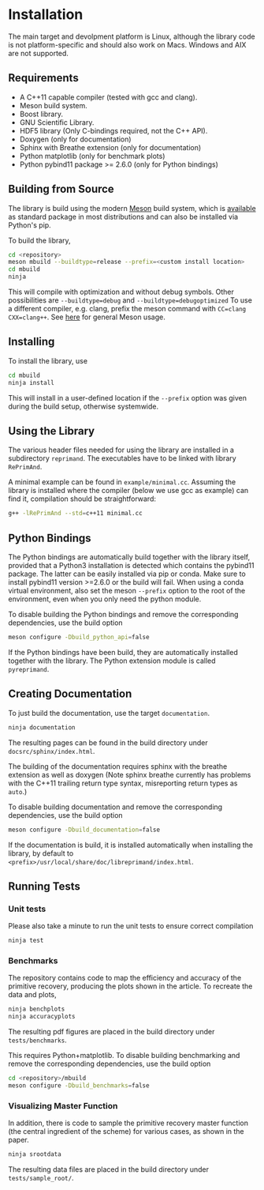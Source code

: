 # Installation

The main target and devolpment platform is Linux, although the
library code is not platform-specific and should also work on Macs.
Windows and AIX are not supported.

## Requirements

* A C++11 capable compiler (tested with gcc and clang). 
* Meson build system.
* Boost library.
* GNU Scientific Library.
* HDF5 library (Only C-bindings required, not the C++ API).
* Doxygen (only for documentation)
* Sphinx with Breathe extension (only for documentation)
* Python matplotlib (only for benchmark plots)
* Python pybind11 package >= 2.6.0 (only for Python bindings)

## Building from Source

The library is build using the modern
[Meson](https://mesonbuild.com>)
build system, which is 
[available](https://mesonbuild.com/Getting-meson.html)
as standard package in most distributions and can also be installed 
via Python's pip.

To build the library, 

```bash
cd <repository>
meson mbuild --buildtype=release --prefix=<custom install location>
cd mbuild
ninja
```

This will compile with optimization and without debug symbols. Other
possibilities are `--buildtype=debug` and `--buildtype=debugoptimized`
To use a different compiler, e.g. clang, prefix the meson command
with `CC=clang CXX=clang++`.
See [here](https://mesonbuild.com/Running-Meson.html) for general 
Meson usage.


## Installing

To install the library, use

```bash
cd mbuild
ninja install
```

This will install in a user-defined location if the `--prefix` option
was given during the build setup, otherwise systemwide. 


## Using the Library

The various header files needed for using the library are installed 
in a subdirectory `reprimand`. The executables have to be linked
with library `RePrimAnd`.

A minimal example can be found in `example/minimal.cc`. Assuming
the library is installed where the compiler (below we use gcc as 
example) can find it, compilation should be straightforward:

```bash
g++ -lRePrimAnd --std=c++11 minimal.cc
```

## Python Bindings

The Python bindings are automatically build together with the library
itself, provided that a Python3 installation is detected which contains
the pybind11 package. The latter can be easily installed via pip or 
conda. Make sure to install pybind11 version >=2.6.0 or the build will fail. 
When using a conda virtual environment, also set the meson `--prefix` option
to the root of the environment, even when you only need the python module.

To disable building the Python bindings and remove the 
corresponding dependencies, use the build option

```bash
meson configure -Dbuild_python_api=false
```

If the Python bindings have been build, they are automatically installed 
together with the library. The Python extension module is called 
`pyreprimand`.


## Creating Documentation

To just build the documentation, use the target `documentation`.

```bash
ninja documentation
```

The resulting pages can be found in the build directory under
`docsrc/sphinx/index.html`.

The building of the documentation requires sphinx with the breathe 
extension as well as doxygen (Note sphinx breathe currently 
has problems with the C++11 trailing
return type syntax, misreporting return types as `auto`.)

To disable building documentation and remove 
the corresponding dependencies, use the build option

```bash
meson configure -Dbuild_documentation=false
```

If the documentation is build, it is installed automatically when 
installing the library, by default to 
`<prefix>/usr/local/share/doc/libreprimand/index.html`.


## Running Tests

### Unit tests

Please also take a minute to run the unit tests to ensure 
correct compilation

```bash
ninja test
```

### Benchmarks

The repository contains code to map the efficiency and accuracy of
the primitive recovery, producing the plots shown in the 
article. To recreate the data and plots,


```bash
ninja benchplots
ninja accuracyplots
```

The resulting pdf figures are placed in the build directory under
`tests/benchmarks`.

This requires Python+matplotlib. To disable building benchmarking and 
remove the corresponding dependencies, use the build option

```bash
cd <repository>/mbuild
meson configure -Dbuild_benchmarks=false
```

### Visualizing Master Function

In addition, there is code to sample the primitive recovery master
function (the central ingredient of the scheme) for various cases,
as shown in the paper.

```bash
ninja srootdata
```

The resulting data files are placed in the build directory under 
`tests/sample_root/`.




